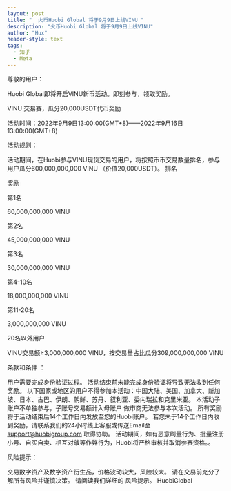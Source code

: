 ```yaml
---
layout: post
title: "  火币Huobi Global 将于9月9日上线VINU "
description: "火币Huobi Global 将于9月9日上线VINU"
author: "Hux"
header-style: text
tags:
  - 知乎
  - Meta
---
```



尊敬的用户：

Huobi Global即将开启VINU新币活动。即刻参与，领取奖励。

VINU 交易赛，瓜分20,000USDT代币奖励

活动时间：2022年9月9日13:00:00(GMT+8)——2022年9月16日13:00:00(GMT+8)

活动规则：

活动期间，在Huobi参与VINU现货交易的用户，将按照币币交易数量排名，参与用户瓜分600,000,000,000 VINU （价值20,000USDT）。
排名

奖励

第1名

60,000,000,000‬ VINU

第2名

45,000,000,000‬ VINU

第3名

30,000,000,000 VINU

第4-10名

18,000,000,000 VINU

第11-20名

3,000,000,000 VINU

20名以外用户

VINU交易额≥3,000,000,000 VINU，按交易量占比瓜分309,000,000,000 VINU‬

 

条款和条件 ：

用户需要完成身份验证过程。 活动结束前未能完成身份验证将导致无法收到任何奖励。
以下国家或地区的用户不得参加本活动：中国大陆、美国、加拿大、新加坡、日本、古巴、伊朗、朝鲜、苏丹、叙利亚、委内瑞拉和克里米亚。
本活动子账户不单独参与，子账号交易额计入母账户
做市商无法参与本次活动。
所有奖励将于活动结束后14个工作日内发放至您的Huobi账户。 若您未于14个工作日内收到奖励，请联系我们的24小时线上客服或传送Email至 support@huobigroup.com 取得协助。
活动期间，如有恶意刷量行为、批量注册小号、自买自卖、相互对敲等作弊行为，Huobi将严格审核并取消参赛资格。。
 

风险提示：

交易数字资产及数字资产衍生品，价格波动较大，风险较大。 请在交易前充分了解所有风险并谨慎决策。 请阅读我们详细的 风险提示。
HuobiGlobal
